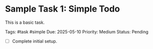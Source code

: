 # Sample Task 1: Simple Todo

This is a basic task.

Tags: #task #simple
Due: 2025-05-10
Priority: Medium
Status: Pending

- [ ] Complete initial setup. 
